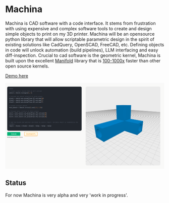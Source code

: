 # Machina

Machina is CAD software with a code interface. It stems from frustration with using expensive and complex software tools to create and design simple objects to print on my 3D printer. Machina will be an opensource python library that will allow scriptable parametric design in the spirit of existing solutions like CadQuery, OpenSCAD, FreeCAD, etc. Defining objects in code will unlock automation (build pipelines), LLM interfacing and easy diff-inspection. Crucial to cad software is the geometric kernel, Machina is built upon the excellent [Manifold](https://github.com/elalish/manifold) library that is [100-1000x](https://elalish.blogspot.com/2022/03/manifold-performance.html) faster than other open source kernels.

[Demo here](https://machina.autnms.com/)

![Demo image](docs/images/machina.png)

## Status
For now Machina is very alpha and very 'work in progress'.